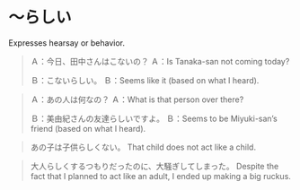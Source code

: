 # ～らしい

Expresses hearsay or behavior.

> Ａ：今日、田中さんはこないの？
> Ａ：Is Tanaka-san not coming today?
> 
> Ｂ：こないらしい。
> Ｂ：Seems like it (based on what I heard).

> Ａ：あの人は何なの？
> Ａ：What is that person over there?
> 
> Ｂ：美由紀さんの友達らしいですよ。
> Ｂ：Seems to be Miyuki-san’s friend (based on what I heard).

> あの子は子供らしくない。
> That child does not act like a child.

> 大人らしくするつもりだったのに、大騒ぎしてしまった。
> Despite the fact that I planned to act like an adult, I ended up making a big ruckus.